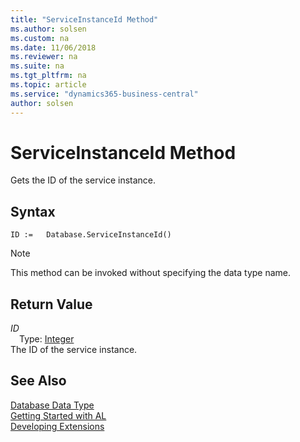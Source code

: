 ```yaml
---
title: "ServiceInstanceId Method"
ms.author: solsen
ms.custom: na
ms.date: 11/06/2018
ms.reviewer: na
ms.suite: na
ms.tgt_pltfrm: na
ms.topic: article
ms.service: "dynamics365-business-central"
author: solsen
---
```

[//]: # (START>DO_NOT_EDIT)
[//]: # (IMPORTANT:Do not edit any of the content between here and the END>DO_NOT_EDIT.)
[//]: # (Any modifications should be made in the .xml files in the ModernDev repo.)
# ServiceInstanceId Method
Gets the ID of the service instance.

## Syntax
```
ID :=   Database.ServiceInstanceId()
```
> [!NOTE]  
> This method can be invoked without specifying the data type name.  


## Return Value
*ID*  
&emsp;Type: [Integer](../integer/integer-data-type.md)  
The ID of the service instance.  


[//]: # (IMPORTANT: END>DO_NOT_EDIT)
## See Also
[Database Data Type](database-data-type.md)  
[Getting Started with AL](../../devenv-get-started.md)  
[Developing Extensions](../../devenv-dev-overview.md)